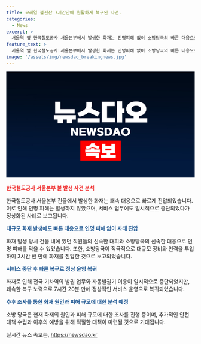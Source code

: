 ```yaml
---
title: 코레일 불전산 7시간만에 원활하게 복구된 사건.
categories:
  - News
excerpt: >
  서울역 옆 한국철도공사 서울본부에서 발생한 화재는 인명피해 없이 소방당국의 빠른 대응으로 3시간 반 만에 진압됐다. 화재로 인해 정확한 피해 규모와 원인은 조사 중이며, 전국 기차역의 일시적인 발권 업무 중단이 있었으나 코레일은 오후 5시쯤 모든 서비스가 복구됐다고 밝혀 사건을 완만히 수습하고 있다.
feature_text: >
  서울역 옆 한국철도공사 서울본부에서 발생한 화재는 인명피해 없이 소방당국의 빠른 대응으로 3시간 반 만에 진압됐다. 화재로 인해 정확한 피해 규모와 원인은 조사 중이며, 전국 기차역의 일시적인 발권 업무 중단이 있었으나 코레일은 오후 5시쯤 모든 서비스가 복구됐다고 밝혀 사건을 완만히 수습하고 있다.
image: '/assets/img/newsdao_breakingnews.jpg'
---
```


<p><img src="/assets/img/newsdao_breakingnews.jpg" alt="cryptoinkorea 속보" /></p>

<p><b><span style="color: #ee2323;">한국철도공사 서울본부 불 발생 사건 분석</span></b></p>

<p>한국철도공사 서울본부 건물에서 발생한 화재는 쾌속 대응으로 빠르게 진압되었습니다. 이로 인해 인명 피해는 발생하지 않았으며, 서비스 업무에도 일시적으로 중단되었다가 정상화된 사례로 보고됩니다.</p>

<p><b><span style="color: #1a5490;">대규모 화재 발생에도 빠른 대응으로 인명 피해 없이 사태 진압</span></b></p>

<p>화재 발생 당시 건물 내에 있던 직원들의 신속한 대피와 소방당국의 신속한 대응으로 인명 피해를 막을 수 있었습니다. 또한, 소방당국이 적극적으로 대규모 장비와 인력을 투입하여 3시간 반 만에 화재를 진압한 것으로 보고되었습니다.</p>

<p><b><span style="color: #1a5490;">서비스 중단 후 빠른 복구로 정상 운영 복귀</span></b></p>

<p>화재로 인해 전국 기차역의 발권 업무와 자동발권기 이용이 일시적으로 중단되었지만, 쾌속한 복구 노력으로 7시간 20분 만에 정상적인 서비스 운영으로 복귀되었습니다.</p>

<p><b><span style="color: #1a5490;">추후 조사를 통한 화재 원인과 피해 규모에 대한 분석 예정</span></b></p>

<p>소방 당국은 현재 화재의 원인과 피해 규모에 대한 조사를 진행 중이며, 추가적인 안전 대책 수립과 이후의 예방을 위해 적절한 대책이 마련될 것으로 기대됩니다.</p>
실시간 뉴스 속보는, <a href="https://newsdao.kr" rel="dofollow">https://newsdao.kr</a>


